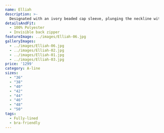 ```yaml
---
name: Elliah
description: >-
  Designated with an ivory beaded cap sleeve, plunging the neckline with illusion net insert and side cut outs, created to highlight bust and waist.  Elliah is an elegant and romantic gown suitable for someone who is looking for simple style. The gown was made with draped chiffon, A-line skirt with slit.
detailsAndFit:
  - 100% Polyester
  - Invisible back zipper
featureImage: ../images/Elliah-06.jpg
galleryImages:
  - ../images/Elliah-06.jpg
  - ../images/Elliah-02.jpg
  - ../images/Elliah-01.jpg
  - ../images/Elliah-03.jpg
price: '1299'
category: A-line
sizes:
  - "36"
  - "38"
  - "40"
  - "42"
  - "44"
  - "46"
  - "48"
  - "50"
tags:
  - Fully-lined
  - bra-friendly
---
```


